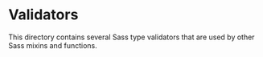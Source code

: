 # Validators

This directory contains several Sass type validators that are used by other
Sass mixins and functions.
